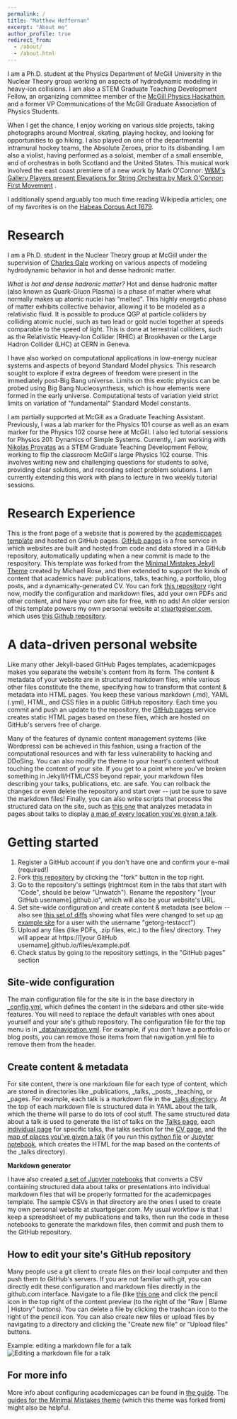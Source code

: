 ```yaml
---
permalink: /
title: "Matthew Heffernan"
excerpt: "About me"
author_profile: true
redirect_from:
  - /about/
  - /about.html
---
```


I am a Ph.D. student at the Physics Department of McGill University in the Nuclear Theory group working on aspects of hydrodynamic modeling in heavy-ion collisions. I am also a STEM Graduate Teaching Development Fellow, an organizing committee member of the [McGill Physics Hackathon](http://www.physics.mcgill.ca/hackathon/), and a former VP Communications of the McGill Graduate Association of Physics Students.

When I get the chance, I enjoy working on various side projects, taking photographs around Montreal, skating, playing hockey, and looking for opportunities to go hiking. I also played on one of the departmental intramural hockey teams, the Absolute Zeroes, prior to its disbanding. I am also a violist, having performed as a soloist, member of a small ensemble, and of orchestras in both Scotland and the United States. This musical work involved the east coast premiere of a new work by Mark O'Connor: [W&M's Gallery Players present Elevations for String Orchestra by Mark O'Connor; First Movement](https://www.youtube.com/watch?v=LiyDXNJtLfc) .

I additionally spend arguably too much time reading Wikipedia articles; one of my favorites is on the [Habeas Corpus Act 1679](https://en.wikipedia.org/wiki/Habeas_Corpus_Act_1679).

Research
======

I am a Ph.D. student in the Nuclear Theory group at McGill under the supervision of [Charles Gale](http://www.physics.mcgill.ca/~gale/Charles_Gale/Charles_Gale.html) working on various aspects of modeling hydrodynamic behavior in hot and dense hadronic matter.

*What is hot and dense hadronic matter?* Hot and dense hadronic matter (also known as Quark-Gluon Plasma) is a phase of matter where what normally makes up atomic nuclei has "melted". This highly energetic phase of matter exhibits collective behavior, allowing it to be modeled as a relativistic fluid. It is possible to produce QGP at particle colliders by colliding atomic nuclei, such as two lead or gold nuclei together at speeds comparable to the speed of light. This is done at terrestrial colliders, such as the Relativistic Heavy-Ion Collider (RHIC) at Brookhaven or the Large Hadron Collider (LHC) at CERN in Geneva.

I have also worked on computational applications in low-energy nuclear systems and aspects of beyond Standard Model physics. This research sought to explore if extra degrees of freedom were present in the immediately post-Big Bang universe. Limits on this exotic physics can be probed using Big Bang Nucleosynthesis, which is how elements were formed in the early universe. Computational tests of variation yield strict limits on variation of "fundamental" Standard Model constants.

I am partially supported at McGill as a Graduate Teaching Assistant. Previously, I was a lab marker for the Physics 101 course as well as an exam marker for the Physics 102 course here at McGill. I also led tutorial sessions for Physics 201: Dynamics of Simple Systems. Currently, I am working with [Nikolas Provatas](http://www.physics.mcgill.ca/~provatas/.index.html) as a STEM Graduate Teaching Development Fellow, working to flip the classroom McGill's large Physics 102 course. This involves writing new and challenging questions for students to solve, providing clear solutions, and recording select problem solutions. I am currently extending this work with plans to lecture in two weekly tutorial sessions.

Research Experience
======




This is the front page of a website that is powered by the [academicpages template](https://github.com/academicpages/academicpages.github.io) and hosted on GitHub pages. [GitHub pages](https://pages.github.com) is a free service in which websites are built and hosted from code and data stored in a GitHub repository, automatically updating when a new commit is made to the respository. This template was forked from the [Minimal Mistakes Jekyll Theme](https://mmistakes.github.io/minimal-mistakes/) created by Michael Rose, and then extended to support the kinds of content that academics have: publications, talks, teaching, a portfolio, blog posts, and a dynamically-generated CV. You can fork [this repository](https://github.com/academicpages/academicpages.github.io) right now, modify the configuration and markdown files, add your own PDFs and other content, and have your own site for free, with no ads! An older version of this template powers my own personal website at [stuartgeiger.com](http://stuartgeiger.com), which uses [this Github repository](https://github.com/staeiou/staeiou.github.io).

A data-driven personal website
======
Like many other Jekyll-based GitHub Pages templates, academicpages makes you separate the website's content from its form. The content & metadata of your website are in structured markdown files, while various other files constitute the theme, specifying how to transform that content & metadata into HTML pages. You keep these various markdown (.md), YAML (.yml), HTML, and CSS files in a public GitHub repository. Each time you commit and push an update to the repository, the [GitHub pages](https://pages.github.com/) service creates static HTML pages based on these files, which are hosted on GitHub's servers free of charge.

Many of the features of dynamic content management systems (like Wordpress) can be achieved in this fashion, using a fraction of the computational resources and with far less vulnerability to hacking and DDoSing. You can also modify the theme to your heart's content without touching the content of your site. If you get to a point where you've broken something in Jekyll/HTML/CSS beyond repair, your markdown files describing your talks, publications, etc. are safe. You can rollback the changes or even delete the repository and start over -- just be sure to save the markdown files! Finally, you can also write scripts that process the structured data on the site, such as [this one](https://github.com/academicpages/academicpages.github.io/blob/master/talkmap.ipynb) that analyzes metadata in pages about talks to display [a map of every location you've given a talk](https://academicpages.github.io/talkmap.html).

Getting started
======
1. Register a GitHub account if you don't have one and confirm your e-mail (required!)
1. Fork [this repository](https://github.com/academicpages/academicpages.github.io) by clicking the "fork" button in the top right.
1. Go to the repository's settings (rightmost item in the tabs that start with "Code", should be below "Unwatch"). Rename the repository "[your GitHub username].github.io", which will also be your website's URL.
1. Set site-wide configuration and create content & metadata (see below -- also see [this set of diffs](http://archive.is/3TPas) showing what files were changed to set up [an example site](https://getorg-testacct.github.io) for a user with the username "getorg-testacct")
1. Upload any files (like PDFs, .zip files, etc.) to the files/ directory. They will appear at https://[your GitHub username].github.io/files/example.pdf.  
1. Check status by going to the repository settings, in the "GitHub pages" section

Site-wide configuration
------
The main configuration file for the site is in the base directory in [_config.yml](https://github.com/academicpages/academicpages.github.io/blob/master/_config.yml), which defines the content in the sidebars and other site-wide features. You will need to replace the default variables with ones about yourself and your site's github repository. The configuration file for the top menu is in [_data/navigation.yml](https://github.com/academicpages/academicpages.github.io/blob/master/_data/navigation.yml). For example, if you don't have a portfolio or blog posts, you can remove those items from that navigation.yml file to remove them from the header.

Create content & metadata
------
For site content, there is one markdown file for each type of content, which are stored in directories like _publications, _talks, _posts, _teaching, or _pages. For example, each talk is a markdown file in the [_talks directory](https://github.com/academicpages/academicpages.github.io/tree/master/_talks). At the top of each markdown file is structured data in YAML about the talk, which the theme will parse to do lots of cool stuff. The same structured data about a talk is used to generate the list of talks on the [Talks page](https://academicpages.github.io/talks), each [individual page](https://academicpages.github.io/talks/2012-03-01-talk-1) for specific talks, the talks section for the [CV page](https://academicpages.github.io/cv), and the [map of places you've given a talk](https://academicpages.github.io/talkmap.html) (if you run this [python file](https://github.com/academicpages/academicpages.github.io/blob/master/talkmap.py) or [Jupyter notebook](https://github.com/academicpages/academicpages.github.io/blob/master/talkmap.ipynb), which creates the HTML for the map based on the contents of the _talks directory).

**Markdown generator**

I have also created [a set of Jupyter notebooks](https://github.com/academicpages/academicpages.github.io/tree/master/markdown_generator
) that converts a CSV containing structured data about talks or presentations into individual markdown files that will be properly formatted for the academicpages template. The sample CSVs in that directory are the ones I used to create my own personal website at stuartgeiger.com. My usual workflow is that I keep a spreadsheet of my publications and talks, then run the code in these notebooks to generate the markdown files, then commit and push them to the GitHub repository.

How to edit your site's GitHub repository
------
Many people use a git client to create files on their local computer and then push them to GitHub's servers. If you are not familiar with git, you can directly edit these configuration and markdown files directly in the github.com interface. Navigate to a file (like [this one](https://github.com/academicpages/academicpages.github.io/blob/master/_talks/2012-03-01-talk-1.md) and click the pencil icon in the top right of the content preview (to the right of the "Raw | Blame | History" buttons). You can delete a file by clicking the trashcan icon to the right of the pencil icon. You can also create new files or upload files by navigating to a directory and clicking the "Create new file" or "Upload files" buttons.

Example: editing a markdown file for a talk
![Editing a markdown file for a talk](/images/editing-talk.png)

For more info
------
More info about configuring academicpages can be found in [the guide](https://academicpages.github.io/markdown/). The [guides for the Minimal Mistakes theme](https://mmistakes.github.io/minimal-mistakes/docs/configuration/) (which this theme was forked from) might also be helpful.
